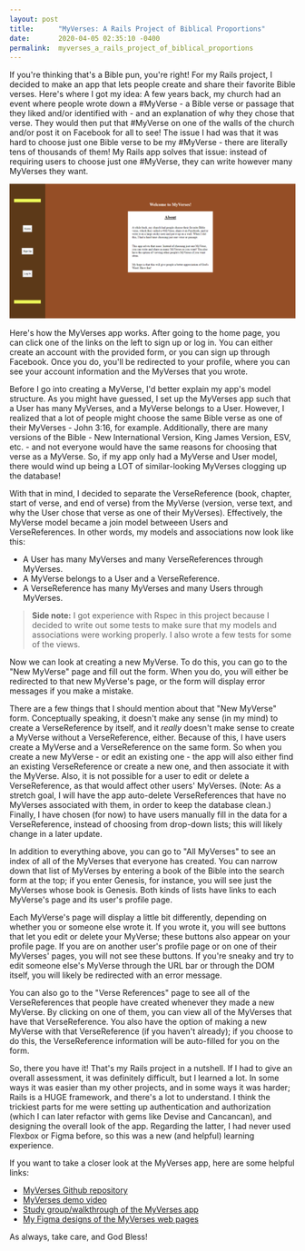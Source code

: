 ```yaml
---
layout: post
title:      "MyVerses: A Rails Project of Biblical Proportions"
date:       2020-04-05 02:35:10 -0400
permalink:  myverses_a_rails_project_of_biblical_proportions
---
```



If you're thinking that's a Bible pun, you're right! For my Rails project, I decided to make an app that lets people create and share their favorite Bible verses. Here's where I got my idea: A few years back, my church had an event where people wrote down a #MyVerse - a Bible verse or passage that they liked and/or identified with - and an explanation of why they chose that verse. They would then put that #MyVerse on one of the walls of the church and/or post it on Facebook for all to see! The issue I had was that it was hard to choose just one Bible verse to be my #MyVerse - there are literally tens of thousands of them! My Rails app solves that issue: instead of requiring users to choose just one #MyVerse, they can write however many MyVerses they want.

![MyVerses home page](https://github.com/Sdcrouse/my-verses/blob/master/app/assets/images/MyVerses_home_page.png)

Here's how the MyVerses app works. After going to the home page, you can click one of the links on the left to sign up or log in. You can either create an account with the provided form, or you can sign up through Facebook. Once you do, you'll be redirected to your profile, where you can see your account information and the MyVerses that you wrote.

Before I go into creating a MyVerse, I'd better explain my app's model structure. As you might have guessed, I set up the MyVerses app such that a User has many MyVerses, and a MyVerse belongs to a User. However, I realized that a lot of people might choose the same Bible verse as one of their MyVerses - John 3:16, for example. Additionally, there are many versions of the Bible - New International Version, King James Version, ESV, etc. - and not everyone would have the same reasons for choosing that verse as a MyVerse. So, if my app only had a MyVerse and User model, there would wind up being a LOT of similar-looking MyVerses clogging up the database! 

With that in mind, I decided to separate the VerseReference (book, chapter, start of verse, and end of verse) from the MyVerse (version, verse text, and why the User chose that verse as one of their MyVerses). Effectively, the MyVerse model became a join model betweeen Users and VerseReferences. In other words, my models and associations now look like this:

* A User has many MyVerses and many VerseReferences through MyVerses.
* A MyVerse belongs to a User and a VerseReference.
* A VerseReference has many MyVerses and many Users through MyVerses.

> **Side note:** I got experience with Rspec in this project because I decided to write out some tests to make sure that my models and associations were working properly. I also wrote a few tests for some of the views.
> 

Now we can look at creating a new MyVerse. To do this, you can go to the "New MyVerse" page and fill out the form. When you do, you will either be redirected to that new MyVerse's page, or the form will display error messages if you make a mistake.

There are a few things that I should mention about that "New MyVerse" form. Conceptually speaking, it doesn't make any sense (in my mind) to create a VerseReference by itself, and it *really* doesn't make sense to create a MyVerse without a VerseReference, either. Because of this, I have users create a MyVerse and a VerseReference on the same form. So when you create a new MyVerse - or edit an existing one - the app will also either find an existing VerseReference or create a new one, and then associate it with the MyVerse. Also, it is not possible for a user to edit or delete a VerseReference, as that would affect other users' MyVerses. (Note: As a stretch goal, I will have the app auto-delete VerseReferences that have no MyVerses associated with them, in order to keep the database clean.) Finally, I have chosen (for now) to have users manually fill in the data for a VerseReference, instead of choosing from drop-down lists; this will likely change in a later update.

In addition to everything above, you can go to "All MyVerses" to see an index of all of the MyVerses that everyone has created. You can narrow down that list of MyVerses by entering a book of the Bible into the search form at the top; if you enter Genesis, for instance, you will see just the MyVerses whose book is Genesis. Both kinds of lists have links to each MyVerse's page and its user's profile page. 

Each MyVerse's page will display a little bit differently, depending on whether you or someone else wrote it. If you wrote it, you will see buttons that let you edit or delete your MyVerse; these buttons also appear on your profile page. If you are on another user's profile page or on one of their MyVerses' pages, you will not see these buttons. If you're sneaky and try to edit someone else's MyVerse through the URL bar or through the DOM itself, you will likely be redirected with an error message.

You can also go to the "Verse References" page to see all of the VerseReferences that people have created whenever they made a new MyVerse. By clicking on one of them, you can view all of the MyVerses that have that VerseReference. You also have the option of making a new MyVerse with that VerseReference (if you haven't already); if you choose to do this, the VerseReference information will be auto-filled for you on the form.

So, there you have it! That's my Rails project in a nutshell. If I had to give an overall assessment, it was definitely difficult, but I learned a lot. In some ways it was easier than my other projects, and in some ways it was harder; Rails is a HUGE framework, and there's a lot to understand. I think the trickiest parts for me were setting up authentication and authorization (which I can later refactor with gems like Devise and Cancancan), and designing the overall look of the app. Regarding the latter, I had never used Flexbox or Figma before, so this was a new (and helpful) learning experience.

If you want to take a closer look at the MyVerses app, here are some helpful links:

* [MyVerses Github repository](https://github.com/Sdcrouse/my-verses)
* [MyVerses demo video](https://www.loom.com/share/1a1cfaaba80e4f86af2298bc4170c8db)
* [Study group/walkthrough of the MyVerses app](https://www.youtube.com/watch?v=nFCklCUEjuE&feature=youtu.be)
* [My Figma designs of the MyVerses web pages](https://www.figma.com/file/ZVn3NeqHjnaxdM7MqjAjz1/Web-Pages?node-id=0%3A1)

As always, take care, and God Bless!
